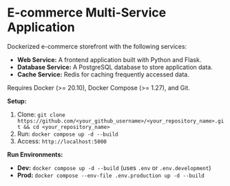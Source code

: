 # E-commerce Multi-Service Application

Dockerized e-commerce storefront with the following services:

- **Web Service:** A frontend application built with Python and Flask.
- **Database Service:** A PostgreSQL database to store application data.
- **Cache Service:** Redis for caching frequently accessed data.

Requires Docker (>= 20.10), Docker Compose (>= 1.27), and Git.

**Setup:**

1. Clone: `git clone https://github.com/<your_github_username>/<your_repository_name>.git && cd <your_repository_name>`
2. Run: `docker compose up -d --build`
3. Access: `http://localhost:5000`

**Run Environments:**

- **Dev:** `docker compose up -d --build` (uses `.env` or `.env.development`)
- **Prod:** `docker compose --env-file .env.production up -d --build`